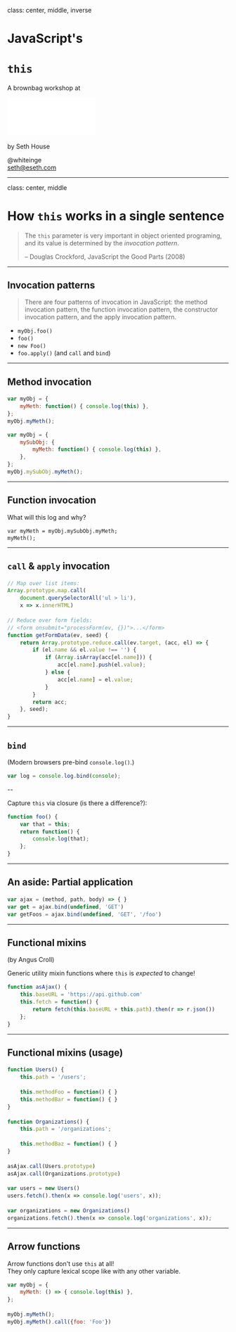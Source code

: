 class: center, middle, inverse

<h1>
    <span style="font: smaller;">JavaScript's</span>
    <br><br>
    <code>this</code>
</h1>

A brownbag workshop at

<img width="200px" src="./mx-logo.svg" alt="MX Technologies">

by Seth House

@whiteinge<br>
seth@eseth.com

---

class: center, middle

# How `this` works in a single sentence

> The `this` parameter is very important in object oriented programing, and its
> value is determined by the _invocation pattern_.
>
> – Douglas Crockford, JavaScript the Good Parts (2008)

---

## Invocation patterns

> There are four patterns of invocation in JavaScript: the method invocation
> pattern, the function invocation pattern, the constructor invocation pattern,
> and the apply invocation pattern.

* `myObj.foo()`
* `foo()`
* `new Foo()`
* `foo.apply()` (and `call` and `bind`)

---

## Method invocation

```js
var myObj = {
    myMeth: function() { console.log(this) },
};
myObj.myMeth();
```

```js
var myObj = {
    mySubObj: {
        myMeth: function() { console.log(this) },
    },
};
myObj.mySubObj.myMeth();
```

---

## Function invocation

What will this log and why?

```
var myMeth = myObj.mySubObj.myMeth;
myMeth();
```

---

## `call` & `apply` invocation

```js
// Map over list items:
Array.prototype.map.call(
    document.querySelectorAll('ul > li'),
    x => x.innerHTML)

// Reduce over form fields:
// <form onsubmit="processForm(ev, {})">...</form>
function getFormData(ev, seed) {
    return Array.prototype.reduce.call(ev.target, (acc, el) => {
        if (el.name && el.value !== '') {
            if (Array.isArray(acc[el.name])) {
                acc[el.name].push(el.value);
            } else {
                acc[el.name] = el.value;
            }
        }
        return acc;
    }, seed);
}
```

---

## `bind`

(Modern browsers pre-bind `console.log()`.)

```js
var log = console.log.bind(console);
```

--

Capture `this` via closure (is there a difference?):

```js
function foo() {
    var that = this;
    return function() {
        console.log(that);
    };
}
```

---

## An aside: Partial application

```js
var ajax = (method, path, body) => { }
var get = ajax.bind(undefined, 'GET')
var getFoos = ajax.bind(undefined, 'GET', '/foo')
```

---

## Functional mixins

(by Angus Croll)

Generic utility mixin functions where `this` is _expected_ to change!

```js
function asAjax() {
    this.baseURL = 'https://api.github.com'
    this.fetch = function() {
        return fetch(this.baseURL + this.path).then(r => r.json())
    };
}
```

---

## Functional mixins (usage)

```js
function Users() {
    this.path = '/users';

    this.methodFoo = function() { }
    this.methodBar = function() { }
}

function Organizations() {
    this.path = '/organizations';

    this.methodBaz = function() { }
}

asAjax.call(Users.prototype)
asAjax.call(Organizations.prototype)

var users = new Users()
users.fetch().then(x => console.log('users', x));

var organizations = new Organizations()
organizations.fetch().then(x => console.log('organizations', x));
```

---

## Arrow functions

Arrow functions don't use `this` at all!  
They only capture lexical scope like with any other variable.

```js
var myObj = {
    myMeth: () => { console.log(this) },
};

myObj.myMeth();
myObj.myMeth().call({foo: 'Foo'})
```
